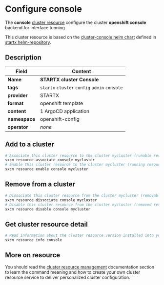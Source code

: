 # Configure console

The **console** [cluster resource](../../4-cluster-resources) configure the cluster **openshift console** backend for interface tunning.

This cluster resource is based on the [cluster-console helm chart](https://helm-repository.readthedocs.io/en/latest/charts/cluster-console) defined in [startx helm-repository](https://helm-repository.readthedocs.io).

## Description

| Field         | Content                                       |
| ------------- | --------------------------------------------- |
| **Name**      | **STARTX cluster Console**                    |
| **tags**      | `startx` `cluster` `config` `admin` `console` |
| **provider**  | STARTX                                        |
| **format**    | openshift template                            |
| **content**   | 1 ArgoCD application                          |
| **namespace** | openshift-config                              |
| **operator**  | _none_                                        |

## Add to a cluster

```bash
# Associate this cluster resource to the cluster mycluster (runable resource)
sxcm resource associate console mycluster
# Enable this cluster resource to the cluster mycluster (running resource)
sxcm resource enable console mycluster
```

## Remove from a cluster

```bash
# Dissociate this cluster resource from the cluster mycluster (removable resource)
sxcm resource dissociate console mycluster
# Disable this cluster resource from the cluster mycluster (removed resource)
sxcm resource disable console mycluster
```

## Get cluster resource detail

```bash
# Read information about the cluster resource version installed into your host (local)
sxcm resource info console
```

## More on resource

You should read the [cluster resource management](../../4-cluster-resources) documentation section to learn the command
meaning and how to create your own cluster resource service to deliver personalized cluster configuration.
